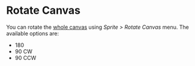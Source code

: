 # Rotate Canvas

You can rotate the [whole canvas](canvas.md) using *Sprite > Rotate Canvas* menu. The available options are:

* 180
* 90 CW
* 90 CCW

 <!-- TODO: Preview of rotating the canvas  -->
